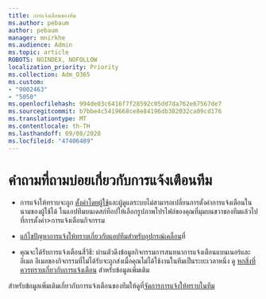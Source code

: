 ```yaml
---
title: การแจ้งเตือนของทีม
ms.author: pebaum
author: pebaum
manager: mnirkhe
ms.audience: Admin
ms.topic: article
ROBOTS: NOINDEX, NOFOLLOW
localization_priority: Priority
ms.collection: Adm_O365
ms.custom:
- "9002463"
- "5050"
ms.openlocfilehash: 994de03c6416f7f28592c05dd7da762e67567de7
ms.sourcegitcommit: b7bbe4c5419668ce8e84196db382032ca09cd176
ms.translationtype: MT
ms.contentlocale: th-TH
ms.lasthandoff: 09/08/2020
ms.locfileid: "47406489"
---
```

# <a name="teams-notifications-faq"></a>คำถามที่ถามบ่อยเกี่ยวกับการแจ้งเตือนทีม


- การแจ้งให้ทราบจะถูก [ตั้งค่าโดยผู้ใช้](https://support.microsoft.com/office/1cc31834-5fe5-412b-8edb-43fecc78413d)และผู้ดูแลระบบไม่สามารถเปลี่ยนการตั้งค่าการแจ้งเตือนในนามของผู้ใช้ได้ ในแอปทีมบนเดสก์ท็อปให้เลือกรูปภาพโปรไฟล์ของคุณที่มุมบนขวาของทีมแล้วไปที่การตั้งค่า>การแจ้งเตือนกิจกรรม

- [แก้ไขปัญหาการแจ้งให้ทราบเกี่ยวกับแอปทีมสำหรับอุปกรณ์เคลื่อน](https://support.microsoft.com/office/6d125ac2-e440-4fab-8e4c-2227a52d460c)ที่

- คุณจะได้รับการแจ้งเตือนสี่วิธี: ผ่านตัวดึงข้อมูลกิจกรรมการสนทนาการแจ้งเตือนแบนเนอร์และอีเมล อีเมลของกิจกรรมที่ไม่ได้รับจะถูกส่งเมื่อคุณไม่ได้ใช้งานในทีมเป็นระยะเวลาหนึ่ง ดู [หกสิ่งที่ควรทราบเกี่ยวกับการแจ้งเตือน](https://support.microsoft.com/office/abb62c60-3d15-4968-b86a-42fea9c22cf4) สำหรับข้อมูลเพิ่มเติม

สำหรับข้อมูลเพิ่มเติมเกี่ยวกับการแจ้งเตือนของทีมให้ดูที่[จัดการการแจ้งให้ทราบในทีม](https://support.office.com/article/1cc31834-5fe5-412b-8edb-43fecc78413d#ID0EAABAAA)
